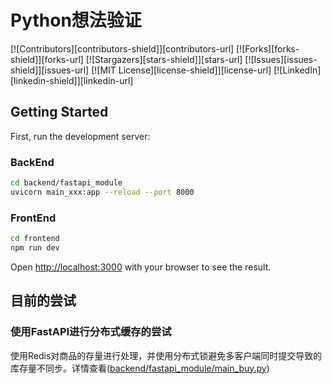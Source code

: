 # Python想法验证
<!-- PROJECT SHIELDS -->

[![Contributors][contributors-shield]][contributors-url]
[![Forks][forks-shield]][forks-url]
[![Stargazers][stars-shield]][stars-url]
[![Issues][issues-shield]][issues-url]
[![MIT License][license-shield]][license-url]
[![LinkedIn][linkedin-shield]][linkedin-url]

## Getting Started

First, run the development server:

### BackEnd
```bash
cd backend/fastapi_module
uvicorn main_xxx:app --reload --port 8000
```

### FrontEnd
```bash
cd frontend
npm run dev
```

Open [http://localhost:3000](http://localhost:3000) with your browser to see the result.

## 目前的尝试
### 使用FastAPI进行分布式缓存的尝试
使用Redis对商品的存量进行处理，并使用分布式锁避免多客户端同时提交导致的库存量不同步。详情查看([backend/fastapi_module/main_buy.py](https://github.com/Anlans/tiny_tools_module/blob/main/backend/fastapi_module/main_buy.py))
